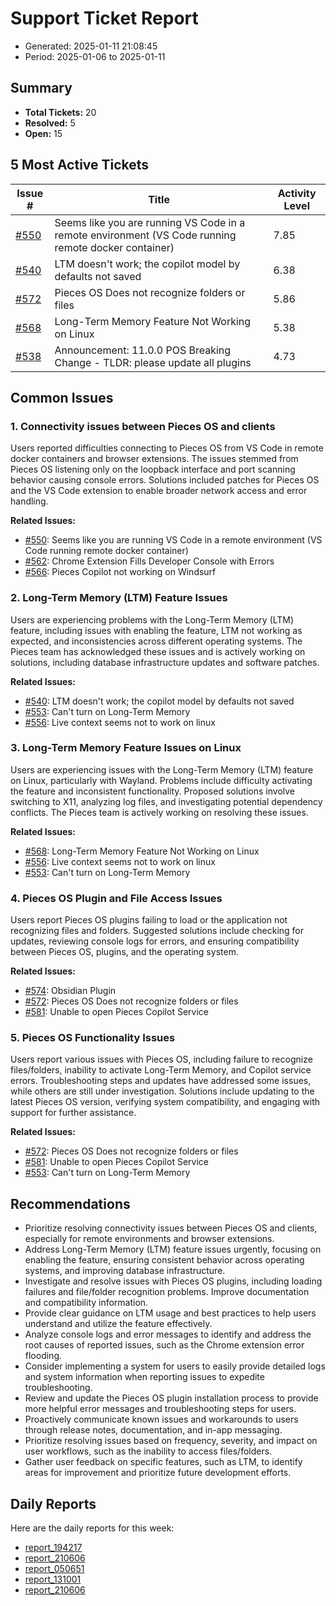 # Support Ticket Report
- Generated: 2025-01-11 21:08:45
- Period: 2025-01-06 to 2025-01-11

## Summary
- **Total Tickets:** 20
- **Resolved:** 5
- **Open:** 15

## 5 Most Active Tickets
| Issue # | Title | Activity Level |
|---------|-------|----------------|
| [#550](https://github.com/pieces-app/support/issues/550) | Seems like you are running VS Code in a remote environment (VS Code running remote docker container) | 7.85 |
| [#540](https://github.com/pieces-app/support/issues/540) | LTM doesn't work; the copilot model by defaults not saved | 6.38 |
| [#572](https://github.com/pieces-app/support/issues/572) | Pieces OS Does not recognize folders or files | 5.86 |
| [#568](https://github.com/pieces-app/support/issues/568) | Long-Term Memory Feature Not Working on Linux | 5.38 |
| [#538](https://github.com/pieces-app/support/issues/538) | Announcement: 11.0.0 POS Breaking Change - TLDR: please update all plugins | 4.73 |

## Common Issues
### 1. Connectivity issues between Pieces OS and clients
Users reported difficulties connecting to Pieces OS from VS Code in remote docker containers and browser extensions. The issues stemmed from Pieces OS listening only on the loopback interface and port scanning behavior causing console errors. Solutions included patches for Pieces OS and the VS Code extension to enable broader network access and error handling.

**Related Issues:**
- [#550](https://github.com/pieces-app/support/issues/550): Seems like you are running VS Code in a remote environment (VS Code running remote docker container)
- [#562](https://github.com/pieces-app/support/issues/562): Chrome Extension Fills Developer Console with Errors
- [#566](https://github.com/pieces-app/support/issues/566): Pieces Copilot not working on Windsurf

### 2. Long-Term Memory (LTM) Feature Issues
Users are experiencing problems with the Long-Term Memory (LTM) feature, including issues with enabling the feature, LTM not working as expected, and inconsistencies across different operating systems. The Pieces team has acknowledged these issues and is actively working on solutions, including database infrastructure updates and software patches.

**Related Issues:**
- [#540](https://github.com/pieces-app/support/issues/540): LTM doesn't work; the copilot model by defaults not saved
- [#553](https://github.com/pieces-app/support/issues/553): Can't turn on Long-Term Memory
- [#556](https://github.com/pieces-app/support/issues/556): Live context seems not to work on linux

### 3. Long-Term Memory Feature Issues on Linux
Users are experiencing issues with the Long-Term Memory (LTM) feature on Linux, particularly with Wayland. Problems include difficulty activating the feature and inconsistent functionality. Proposed solutions involve switching to X11, analyzing log files, and investigating potential dependency conflicts. The Pieces team is actively working on resolving these issues.

**Related Issues:**
- [#568](https://github.com/pieces-app/support/issues/568): Long-Term Memory Feature Not Working on Linux
- [#556](https://github.com/pieces-app/support/issues/556): Live context seems not to work on linux
- [#553](https://github.com/pieces-app/support/issues/553): Can't turn on Long-Term Memory

### 4. Pieces OS Plugin and File Access Issues
Users report Pieces OS plugins failing to load or the application not recognizing files and folders.  Suggested solutions include checking for updates, reviewing console logs for errors, and ensuring compatibility between Pieces OS, plugins, and the operating system.

**Related Issues:**
- [#574](https://github.com/pieces-app/support/issues/574): Obsidian Plugin
- [#572](https://github.com/pieces-app/support/issues/572): Pieces OS Does not recognize folders or files
- [#581](https://github.com/pieces-app/support/issues/581): Unable to open Pieces Copilot Service

### 5. Pieces OS Functionality Issues
Users report various issues with Pieces OS, including failure to recognize files/folders, inability to activate Long-Term Memory, and Copilot service errors. Troubleshooting steps and updates have addressed some issues, while others are still under investigation. Solutions include updating to the latest Pieces OS version, verifying system compatibility, and engaging with support for further assistance.

**Related Issues:**
- [#572](https://github.com/pieces-app/support/issues/572): Pieces OS Does not recognize folders or files
- [#581](https://github.com/pieces-app/support/issues/581): Unable to open Pieces Copilot Service
- [#553](https://github.com/pieces-app/support/issues/553): Can't turn on Long-Term Memory


## Recommendations
- Prioritize resolving connectivity issues between Pieces OS and clients, especially for remote environments and browser extensions.
- Address Long-Term Memory (LTM) feature issues urgently, focusing on enabling the feature, ensuring consistent behavior across operating systems, and improving database infrastructure.
- Investigate and resolve issues with Pieces OS plugins, including loading failures and file/folder recognition problems. Improve documentation and compatibility information.
- Provide clear guidance on LTM usage and best practices to help users understand and utilize the feature effectively.
- Analyze console logs and error messages to identify and address the root causes of reported issues, such as the Chrome extension error flooding.
- Consider implementing a system for users to easily provide detailed logs and system information when reporting issues to expedite troubleshooting.
- Review and update the Pieces OS plugin installation process to provide more helpful error messages and troubleshooting steps for users.
- Proactively communicate known issues and workarounds to users through release notes, documentation, and in-app messaging.
- Prioritize resolving issues based on frequency, severity, and impact on user workflows, such as the inability to access files/folders.
- Gather user feedback on specific features, such as LTM, to identify areas for improvement and prioritize future development efforts.

## Daily Reports
Here are the daily reports for this week:

- [report_194217](daily/2025-01-09/report_194217.md)
- [report_210606](daily/2025-01-09/report_210606.md)
- [report_050651](daily/2025-01-10/report_050651.md)
- [report_131001](daily/2025-01-10/report_131001.md)
- [report_210606](daily/2025-01-10/report_210606.md)
